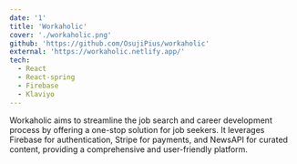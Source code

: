 ```yaml
---
date: '1'
title: 'Workaholic'
cover: './workaholic.png'
github: 'https://github.com/OsujiPius/workaholic'
external: 'https://workaholic.netlify.app/'
tech:
  - React
  - React-spring
  - Firebase
  - Klaviyo
---
```


Workaholic aims to streamline the job search and career development process by offering a one-stop solution for job seekers. It leverages Firebase for authentication, Stripe for payments, and NewsAPI for curated content, providing a comprehensive and user-friendly platform.
